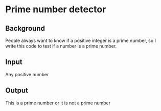 # Prime number detector
## Background
People always want to know if a positive integer is a prime number, so I write this code to test if a number is a prime number.
## Input
Any positive number
## Output
This is a prime number or it is not a prime number
